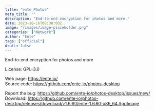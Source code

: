 ```yaml
---
title: "ente Photos"
meta_title: ""
description: "End-to-end encryption for photos and more."
date: 2023-10-16T08:30:00Z
image: "/images/image-placeholder.png"
categories: ["Network"]
author: "Ente"
tags: ["official"]
draft: false
---
```


End-to-end encryption for photos and more

License: GPL-3.0

Web page: https://ente.io/  
Source code: https://github.com/ente-io/photos-desktop

Report the bug: https://github.com/ente-io/photos-desktop/issues/new/   
Download: https://github.com/ente-io/photos-desktop/releases/download/v1.6.60/ente-1.6.60-x86_64.AppImage
